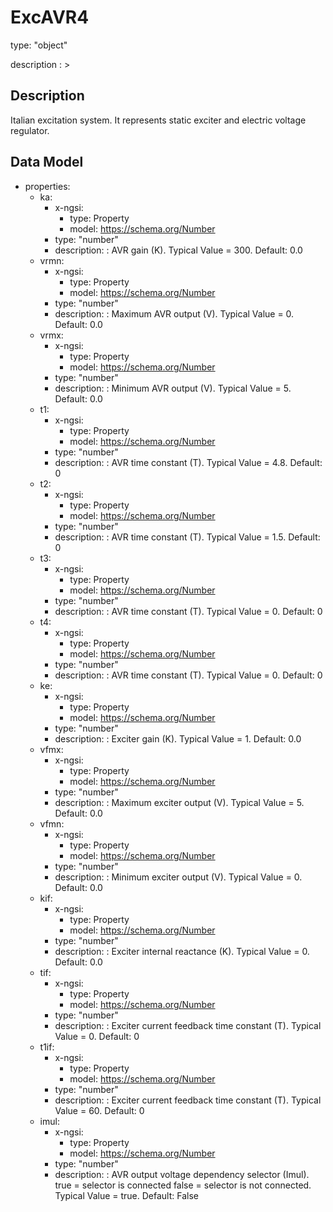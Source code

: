# ExcAVR4
type: "object"
description : >
## Description
Italian excitation system. It represents static exciter and electric voltage regulator.

## Data Model
  - properties:
    - ka:
      - x-ngsi:
        - type: Property
        - model: https://schema.org/Number
      - type: "number"
      - description: : AVR gain (K).  Typical Value = 300. Default: 0.0
    - vrmn:
      - x-ngsi:
        - type: Property
        - model: https://schema.org/Number
      - type: "number"
      - description: : Maximum AVR output (V).  Typical Value = 0. Default: 0.0
    - vrmx:
      - x-ngsi:
        - type: Property
        - model: https://schema.org/Number
      - type: "number"
      - description: : Minimum AVR output (V).  Typical Value = 5. Default: 0.0
    - t1:
      - x-ngsi:
        - type: Property
        - model: https://schema.org/Number
      - type: "number"
      - description: : AVR time constant (T).  Typical Value = 4.8. Default: 0
    - t2:
      - x-ngsi:
        - type: Property
        - model: https://schema.org/Number
      - type: "number"
      - description: : AVR time constant (T).  Typical Value = 1.5. Default: 0
    - t3:
      - x-ngsi:
        - type: Property
        - model: https://schema.org/Number
      - type: "number"
      - description: : AVR time constant (T).  Typical Value = 0. Default: 0
    - t4:
      - x-ngsi:
        - type: Property
        - model: https://schema.org/Number
      - type: "number"
      - description: : AVR time constant (T).  Typical Value = 0. Default: 0
    - ke:
      - x-ngsi:
        - type: Property
        - model: https://schema.org/Number
      - type: "number"
      - description: : Exciter gain (K).  Typical Value = 1. Default: 0.0
    - vfmx:
      - x-ngsi:
        - type: Property
        - model: https://schema.org/Number
      - type: "number"
      - description: : Maximum exciter output (V).  Typical Value = 5. Default: 0.0
    - vfmn:
      - x-ngsi:
        - type: Property
        - model: https://schema.org/Number
      - type: "number"
      - description: : Minimum exciter output (V).  Typical Value = 0. Default: 0.0
    - kif:
      - x-ngsi:
        - type: Property
        - model: https://schema.org/Number
      - type: "number"
      - description: : Exciter internal reactance (K).  Typical Value = 0. Default: 0.0
    - tif:
      - x-ngsi:
        - type: Property
        - model: https://schema.org/Number
      - type: "number"
      - description: : Exciter current feedback time constant (T).  Typical Value = 0. Default: 0
    - t1if:
      - x-ngsi:
        - type: Property
        - model: https://schema.org/Number
      - type: "number"
      - description: : Exciter current feedback time constant (T).  Typical Value = 60. Default: 0
    - imul:
      - x-ngsi:
        - type: Property
        - model: https://schema.org/Number
      - type: "number"
      - description: : AVR output voltage dependency selector (Imul). true = selector is connected false = selector is not connected. Typical Value = true. Default: False
